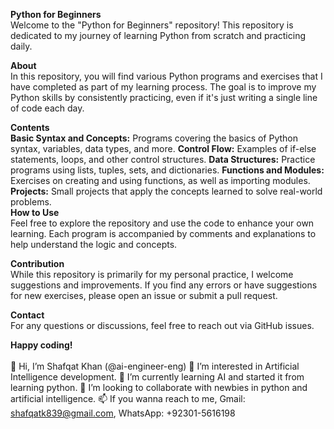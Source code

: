 <b>Python for Beginners</b>
<br>
Welcome to the "Python for Beginners" repository! This repository is dedicated to my journey of learning Python from scratch and practicing daily.

<b>About</b>
<br>
In this repository, you will find various Python programs and exercises that I have completed as part of my learning process. The goal is to improve my Python skills by consistently practicing, even if it's just writing a single line of code each day.

<b>Contents</b>
<br>
<b>Basic Syntax and Concepts:</b> Programs covering the basics of Python syntax, variables, data types, and more.
<b>Control Flow:</b> Examples of if-else statements, loops, and other control structures.
<b>Data Structures:</b> Practice programs using lists, tuples, sets, and dictionaries.
<b>Functions and Modules:</b> Exercises on creating and using functions, as well as importing modules.
<b>Projects:</b> Small projects that apply the concepts learned to solve real-world problems.
<br>
<b>How to Use</b>
<br>
Feel free to explore the repository and use the code to enhance your own learning. Each program is accompanied by comments and explanations to help understand the logic and concepts.

<b>Contribution</b>
<br>
While this repository is primarily for my personal practice, I welcome suggestions and improvements. If you find any errors or have suggestions for new exercises, please open an issue or submit a pull request.

<b>Contact</b>
<br>
For any questions or discussions, feel free to reach out via GitHub issues.

<b>Happy coding!</b>
<br>
<br>
👋 Hi, I’m Shafqat Khan (@ai-engineer-eng)
👀 I’m interested in Artificial Intelligence development.
🌱 I’m currently learning AI and started it from learning python.
💞️ I’m looking to collaborate with newbies in python and artificial intelligence.
📫 If you wanna reach to me, Gmail: shafqatk839@gmail.com, WhatsApp: +92301-5616198
